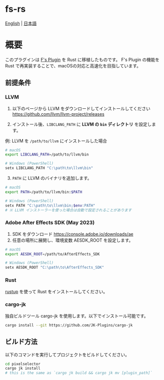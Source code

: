 # fs-rs

[English](./README.md) | [日本語](./README-ja.md)

# 概要

このプラグインは [F's Plugin](https://github.com/bryful/F-s-PluginsProjects) を Rust に移植したものです。
F's Plugin の機能を Rust で再実装することで、macOSの対応と高速化を目指しています。

## 前提条件

### **LLVM**

1. 以下のページから LLVM をダウンロードしてインストールしてください  
   <https://github.com/llvm/llvm-project/releases>

2. インストール後、`LIBCLANG_PATH` に **LLVM の `bin` ディレクトリ** を設定します。

例: LLVM を `/path/to/llvm` にインストールした場合

```bash
# macOS
export LIBCLANG_PATH=/path/to/llvm/bin

# Windows (PowerShell)
setx LIBCLANG_PATH "C:\path\to\llvm\bin"
```

3. `PATH` に LLVM のバイナリを追加します。

```bash
# macOS
export PATH=/path/to/llvm/bin:$PATH

# Windows (PowerShell)
setx PATH "C:\path\to\llvm\bin;$env:PATH"
# ※ LLVM インストーラーを使った場合は自動で設定されることがあります
```

### **Adobe After Effects SDK (May 2023)**

1. SDK をダウンロード
   <https://console.adobe.io/downloads/ae>
2. 任意の場所に展開し、環境変数 AESDK_ROOT を設定します。

```bash
# macOS
export AESDK_ROOT=/path/to/AfterEffects_SDK

# Windows (PowerShell)
setx AESDK_ROOT "C:\path\to\AfterEffects_SDK"
```

### **Rust**

[rustup](https://rustup.rs/) を使って Rust をインストールしてください。

### **cargo-jk**

独自ビルドツール cargo-jk を使用します。以下でインストール可能です。

```bash
cargo install --git https://github.com/JK-Plugins/cargo-jk
```

## ビルド方法

以下のコマンドを実行してプロジェクトをビルドしてください。

```bash
cd pixelselector
cargo jk install
# this is the same as `cargo jk build && cargo jk mv [plugin_path]`
```
